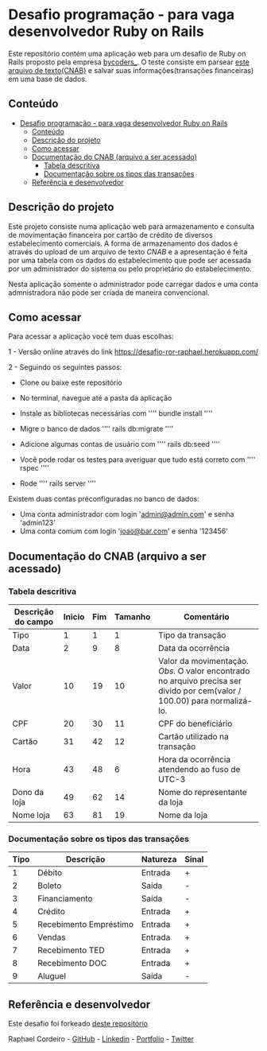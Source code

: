 # Desafio programação - para vaga desenvolvedor Ruby on Rails

Este repositório contém uma aplicação web para um desafio de Ruby on Rails  proposto pela empresa [bycoders_](https://github.com/ByCodersTec).
O teste consiste em parsear [este arquivo de texto(CNAB)](https://github.com/ByCodersTec/desafio-ruby-on-rails/blob/master/CNAB.txt) e salvar suas informações(transações financeiras) em uma base de dados.

## Conteúdo

- [Desafio programação - para vaga desenvolvedor Ruby on Rails](#desafio-programação---para-vaga-desenvolvedor-ruby-on-rails)
  - [Conteúdo](#conteúdo)
  - [Descrição do projeto](#descrição-do-projeto)
  - [Como acessar](#como-acessar)
  - [Documentação do CNAB (arquivo a ser acessado)](#documentação-do-cnab-arquivo-a-ser-acessado)
    - [Tabela descritiva](#tabela-descritiva)
    - [Documentação sobre os tipos das transações](#documentação-sobre-os-tipos-das-transações)
  - [Referência e desenvolvedor](#referência-e-desenvolvedor)

## Descrição do projeto

Este projeto consiste numa aplicação web para armazenamento e consulta de movimentação financeira por cartão de crédito de diversos estabelecimento comerciais. A forma de armazenamento dos dados é através do upload de um arquivo de texto *CNAB* e a apresentação é feita por uma tabela com os dados do estabelecimento que pode ser acessada por um administrador do sistema ou pelo proprietário do estabelecimento.

Nesta aplicação somente o administrador pode carregar dados e uma conta admnistradora não pode ser criada de maneira convencional.

## Como acessar

Para acessar a aplicação você tem duas escolhas:

1 - Versão online através do link https://desafio-ror-raphael.herokuapp.com/

2 - Seguindo os seguintes passos:

- Clone ou baixe este repositório

- No terminal, navegue até a pasta da aplicação

- Instale as bibliotecas necessárias com 
''''
bundle install
''''

- Migre o banco de dados
''''
rails db:migrate
''''

- Adicione algumas contas de usuário com 
''''
rails db:seed
''''

- Você pode rodar os testes para averiguar que tudo está correto com 
''''
rspec
''''

- Rode 
''''
rails server
''''

Existem duas contas préconfiguradas no banco de dados:

- Uma conta administrador com login 'admin@admin.com' e senha 'admin123'
- Uma conta comum com login 'joao@bar.com' e senha '123456'

## Documentação do CNAB (arquivo a ser acessado)

### Tabela descritiva

| Descrição do campo  | Inicio | Fim | Tamanho | Comentário
| ------------- | ------------- | -----| ---- | ------
| Tipo  | 1  | 1 | 1 | Tipo da transação
| Data  | 2  | 9 | 8 | Data da ocorrência
| Valor | 10 | 19 | 10 | Valor da movimentação. *Obs.* O valor encontrado no arquivo precisa ser divido por cem(valor / 100.00) para normalizá-lo.
| CPF | 20 | 30 | 11 | CPF do beneficiário
| Cartão | 31 | 42 | 12 | Cartão utilizado na transação 
| Hora  | 43 | 48 | 6 | Hora da ocorrência atendendo ao fuso de UTC-3
| Dono da loja | 49 | 62 | 14 | Nome do representante da loja
| Nome loja | 63 | 81 | 19 | Nome da loja

### Documentação sobre os tipos das transações

| Tipo | Descrição | Natureza | Sinal |
| ---- | -------- | --------- | ----- |
| 1 | Débito | Entrada | + |
| 2 | Boleto | Saída | - |
| 3 | Financiamento | Saída | - |
| 4 | Crédito | Entrada | + |
| 5 | Recebimento Empréstimo | Entrada | + |
| 6 | Vendas | Entrada | + |
| 7 | Recebimento TED | Entrada | + |
| 8 | Recebimento DOC | Entrada | + |
| 9 | Aluguel | Saída | - |


## Referência e desenvolvedor

Este desafio foi forkeado [deste repositório](https://github.com/ByCodersTec/desafio-ruby-on-rails)

Raphael Cordeiro - [GitHub][rapha-github] - [Linkedin][rapha-linkedin] - [Portfolio][rapha-personal] - [Twitter][rapha-twitter]


<!-- Links -->
[rapha-github]: https://github.com/phalado
[rapha-twitter]: https://twitter.com/phalado
[rapha-linkedin]: https://www.linkedin.com/in/raphael-cordeiro/
[rapha-personal]: https://phalado.github.io/